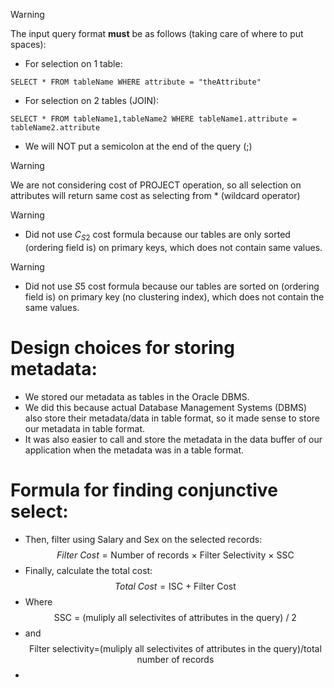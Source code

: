 >[!warning]
>The input query format **must** be as follows (taking care of where to put spaces):
> - For selection on 1 table:
>```plsql
>SELECT * FROM tableName WHERE attribute = "theAttribute"
>```
>- For selection on 2 tables (JOIN):
>```plsql
>SELECT * FROM tableName1,tableName2 WHERE tableName1.attribute = tableName2.attribute
>```
>- We will NOT put a semicolon at the end of the query (;)

>[!warning]
>We are not considering cost of PROJECT operation, so all selection on attributes will return same cost as selecting from * (wildcard operator)
	
>[!warning]
>- Did not use $C_{S2}$ cost formula because our tables are only sorted (ordering field is) on primary keys, which does not contain same values.
>

>[!warning]
>- Did not use $S5$ cost formula because our tables are sorted on (ordering field is) on primary key (no clustering index), which does not contain the same values.

# Design choices for storing metadata:
- We stored our metadata as tables in the Oracle DBMS.
- We did this because actual Database Management Systems (DBMS) also store their metadata/data in table format, so it made sense to store our metadata in table format.
- It was also easier to call and store the metadata in the data buffer of our application when the metadata was in a table format.

# Formula for finding conjunctive select:
- Then, filter using Salary and Sex on the selected records: 
$$Filter \ Cost = \text{Number of records × Filter Selectivity × SSC}$$
- Finally, calculate the total cost: 
$$Total \ Cost = \text{ISC + Filter Cost}$$
- Where $$\text{SSC = (muliply all selectivites of attributes in the query) / 2}$$
- and $$\text{Filter selectivity=(muliply all selectivites of attributes in the query)/total number of records}$$
- 